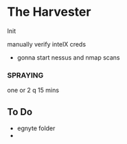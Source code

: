 
# The Harvester
Init

manually verify intelX creds

- gonna start nessus and nmap scans

### SPRAYING
one or 2 q 15 mins



## To Do
- egnyte folder
- 
